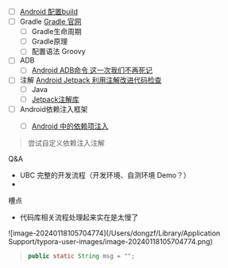 - [ ] [Android 配置build](https://developer.android.com/build?hl=zh-cn)
- [ ] Gradle [Gradle 官网](https://docs.gradle.org/current/userguide/building_java_projects.html)
  - [ ] Gradle生命周期
  - [ ] Gradle原理
  - [ ] 配置语法 Groovy
- [ ] ADB
  - [ ] [Android ADB命令 这一次我们不再死记](https://github.com/BolexLiu/DevNote/blob/master/android/Android%20ADB%E5%91%BD%E4%BB%A4%20%E8%BF%99%E4%B8%80%E6%AC%A1%E6%88%91%E4%BB%AC%E4%B8%8D%E5%86%8D%E6%AD%BB%E8%AE%B0!%E3%80%90%E7%AE%80%E5%8D%95%E8%AF%B4%E3%80%91.md)

- [ ] 注解 [Android Jetpack 利用注解改进代码检查](https://developer.android.com/studio/write/annotations?hl=zh-cn#java)
  - [ ] Java
  - [ ] [Jetpack注解库](https://developer.android.com/reference/androidx/annotation/package-summary)
- [ ] Android依赖注入框架
  - [ ] [Android 中的依赖项注入](https://developer.android.com/training/dependency-injection?hl=zh-cn)


> 尝试自定义依赖注入注解



Q&A

- UBC 完整的开发流程（开发环境、自测环境 Demo？）
- 

槽点

- 代码库相关流程处理起来实在是太慢了

![image-20240118105704774](/Users/dongzf/Library/Application Support/typora-user-images/image-20240118105704774.png)

> ```java
> public static String msg = "";
> ```
>
> 

